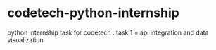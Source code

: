 # codetech-python-internship
python internship task for codetech . task 1 = api integration and data visualization
